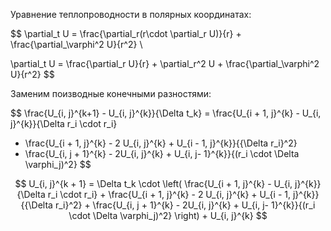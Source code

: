 Уравнение теплопроводности в полярных координатах:

$$
\partial_t U = \frac{\partial_r(r\cdot \partial_r U)}{r} + \frac{\partial_\varphi^2 U}{r^2} \\

\partial_t U = \frac{\partial_r U}{r} + \partial_r^2 U + \frac{\partial_\varphi^2 U}{r^2}
$$

Заменим поизводные конечными разностями:

$$
\frac{U_{i, j}^{k+1} - U_{i, j}^{k}}{\Delta t_k} = \frac{U_{i + 1, j}^{k} - U_{i, j}^{k}}{\Delta r_i \cdot r_i}  
+ \frac{U_{i + 1, j}^{k} - 2 U_{i, j}^{k} + U_{i - 1, j}^{k}}{{\Delta r_i}^2} 
+ \frac{U_{i, j + 1}^{k} - 2U_{i, j}^{k} + U_{i, j- 1}^{k}}{(r_i \cdot \Delta \varphi_j)^2}
$$

$$
    U_{i, j}^{k + 1} = \Delta t_k \cdot \left(
        \frac{U_{i + 1, j}^{k} - U_{i, j}^{k}}{\Delta r_i \cdot r_i}  
        + \frac{U_{i + 1, j}^{k} - 2 U_{i, j}^{k} + U_{i - 1, j}^{k}}{{\Delta r_i}^2} 
        + \frac{U_{i, j + 1}^{k} - 2U_{i, j}^{k} + U_{i, j- 1}^{k}}{(r_i \cdot \Delta \varphi_j)^2}
    \right) + U_{i, j}^{k}
$$